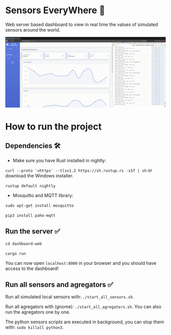 # Sensors EveryWhere 🚀

Web server based dashboard to view in real time the values of simulated sensors around the world.

![](doc/SEW.gif)

# How to run the project

## Dependencies 🛠

- Make sure you have Rust installed in nightly:

`curl --proto '=https' --tlsv1.2 https://sh.rustup.rs -sSf | sh` or download the Windows installer.

`rustup default nightly`

- Mosquitto and MQTT library:
 
`sudo apt-get install mosquitto`
    
`pip3 install paho-mqtt`

## Run the server ✅

`cd dashboard-web`

`cargo run`

You can now open `localhost:8000` in your browser and you should have access to the dashboard!

## Run all sensors and agregators ✅

Run all simulated local sensors with: `./start_all_sensors.sh`.

Run all agregators with (gnome): `./start_all_agregators.sh`. You can also run the agregators one by one.

The python sensors scripts are executed in background, you can stop them with: `sudo killall python3`.
